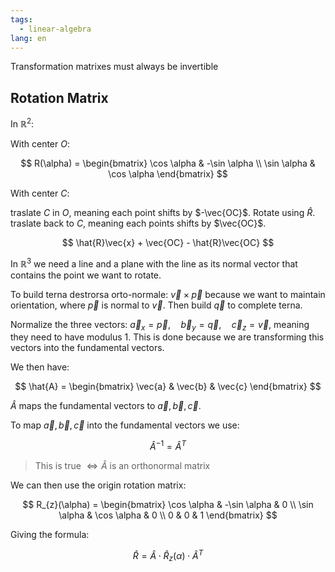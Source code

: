 ```yaml
---
tags:
  - linear-algebra
lang: en
---
```


Transformation matrixes must always be invertible

## Rotation Matrix

In $\mathbb{R}^2$:

With center $O$:

$$
R(\alpha) = \begin{bmatrix}
\cos \alpha & -\sin \alpha  \\
\sin \alpha & \cos \alpha
\end{bmatrix}
$$

With center $C$:

traslate $C$ in $O$, meaning each point shifts by $-\vec{OC}$.
Rotate using $\hat{R}$.
traslate back to $C$, meaning each points shifts by $\vec{OC}$.

$$
\hat{R}\vec{x} + \vec{OC} - \hat{R}\vec{OC}
$$

In $\mathbb{R}^3$ we need a line and a plane with the line as its normal vector that contains the point we want to rotate.

To build terna destrorsa orto-normale: $\vec{v} \times \vec{p}$ because we want to maintain orientation, where $\vec{p}$ is normal to $\vec{v}$.
Then build $\vec{q}$ to complete terna.

Normalize the three vectors: $\vec{a}_{x} = \vec{p}, \quad \vec{b}_{y} = \vec{q}, \quad \vec{c}_{z} = \vec{v}$, meaning they need to have modulus 1. This is done because we are transforming this vectors into the fundamental vectors.

We then have:

$$
\hat{A} = \begin{bmatrix}
\vec{a} & \vec{b} & \vec{c}
\end{bmatrix}
$$

$\hat{A}$ maps the fundamental vectors to $\vec{a},\vec{b},\vec{c}$.

To map $\vec{a},\vec{b},\vec{c}$ into the fundamental vectors we use:

$$
\hat{A}^{-1} = \hat{A}^T
$$

> This is true $\iff \hat{A}$ is an orthonormal matrix

We can then use the origin rotation matrix:

$$
R_{z}(\alpha) = \begin{bmatrix}
\cos \alpha & -\sin \alpha & 0 \\
\sin \alpha & \cos \alpha & 0 \\
0 & 0 & 1
\end{bmatrix}
$$

Giving the formula:

$$
\hat{R} = \hat{A} \cdot \hat{R}_{z}(\alpha) \cdot \hat{A}^T
$$

